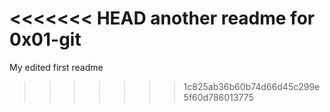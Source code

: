 <<<<<<< HEAD
another readme for 0x01-git
=======


My edited first readme
>>>>>>> 1c825ab36b60b74d66d45c299e5f60d786013775
